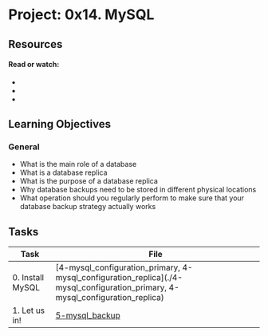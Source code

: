 # Project: 0x14. MySQL

## Resources

#### Read or watch:

* [](https://intranet.alxswe.com/concepts/49)
* [](https://intranet.alxswe.com/concepts/68)
* [](https://intranet.alxswe.com/concepts/100002)
## Learning Objectives

### General

* What is the main role of a database
* What is a database replica
* What is the purpose of a database replica
* Why database backups need to be stored in different physical locations
* What operation should you regularly perform to make sure that your database backup strategy actually works
## Tasks

| Task | File |
| ---- | ---- |
| 0. Install MySQL | [4-mysql_configuration_primary, 4-mysql_configuration_replica](./4-mysql_configuration_primary, 4-mysql_configuration_replica) |
| 1. Let us in! | [5-mysql_backup](./5-mysql_backup) |

